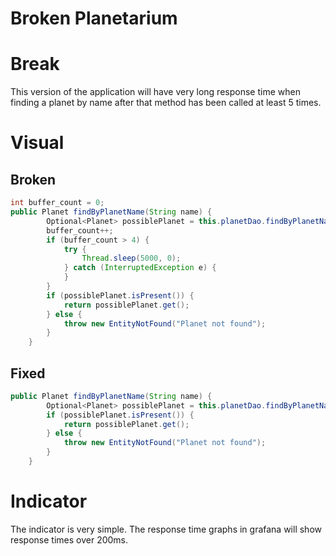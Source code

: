 # Broken Planetarium

# Break
This version of the application will have very long response time when finding a planet by name after that method has been called at least 5 times.

# Visual
## Broken
```java
int buffer_count = 0;
public Planet findByPlanetName(String name) {
        Optional<Planet> possiblePlanet = this.planetDao.findByPlanetName(name);
        buffer_count++;
        if (buffer_count > 4) {
            try {
                Thread.sleep(5000, 0);
            } catch (InterruptedException e) {
            }
        }
        if (possiblePlanet.isPresent()) {
            return possiblePlanet.get();
        } else {
            throw new EntityNotFound("Planet not found");
        }
    }
```
## Fixed
```java
public Planet findByPlanetName(String name) {
        Optional<Planet> possiblePlanet = this.planetDao.findByPlanetName(name);
        if (possiblePlanet.isPresent()) {
            return possiblePlanet.get();
        } else {
            throw new EntityNotFound("Planet not found");
        }
    }
```
# Indicator
The indicator is very simple. The response time graphs in grafana will show response times over 200ms.